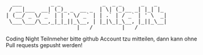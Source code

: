 <pre>
  ___         _ _             _  _ _      _   _   
 / __|___  __| (_)_ _  __ _  | \| (_)__ _| |_| |_ 
| (__/ _ \/ _` | | ' \/ _` | | .` | / _` | ' \  _|
 \___\___/\__,_|_|_||_\__, | |_|\_|_\__, |_||_\__|
                      |___/         |___/         
</pre>
  

Coding Night Teilnmeher bitte github Account tzu mitteilen, dann kann ohne Pull requests gepusht werden!

